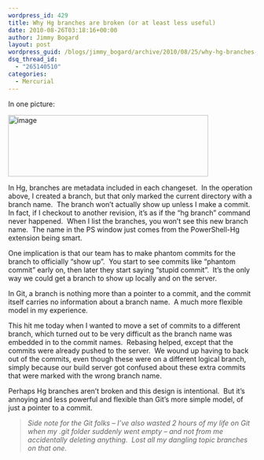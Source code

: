 ```yaml
---
wordpress_id: 429
title: Why Hg branches are broken (or at least less useful)
date: 2010-08-26T03:18:16+00:00
author: Jimmy Bogard
layout: post
wordpress_guid: /blogs/jimmy_bogard/archive/2010/08/25/why-hg-branches-are-broken-or-at-least-less-useful.aspx
dsq_thread_id:
  - "265140510"
categories:
  - Mercurial
---
```

In one picture:

[<img style="border-bottom: 0px;border-left: 0px;border-top: 0px;border-right: 0px" border="0" alt="image" src="http://lostechies.com/jimmybogard/files/2011/03/image_thumb_2EB351FC.png" width="407" height="125" />](http://lostechies.com/jimmybogard/files/2011/03/image_214D3EF6.png) 

In Hg, branches are metadata included in each changeset.&#160; In the operation above, I created a branch, but that only marked the current directory with a branch name.&#160; The branch won’t actually show up unless I make a commit.&#160; In fact, if I checkout to another revision, it’s as if the “hg branch” command never happened.&#160; When I list the branches, you won’t see this new branch name.&#160; The name in the PS window just comes from the PowerShell-Hg extension being smart.

One implication is that our team has to make phantom commits for the branch to officially “show up”.&#160; You start to see commits like “phantom commit” early on, then later they start saying “stupid commit”.&#160; It’s the only way we could get a branch to show up locally and on the server.

In Git, a branch is nothing more than a pointer to a commit, and the commit itself carries no information about a branch name.&#160; A much more flexible model in my experience.

This hit me today when I wanted to move a set of commits to a different branch, which turned out to be very difficult as the branch name was embedded in to the commit names.&#160; Rebasing helped, except that the commits were already pushed to the server.&#160; We wound up having to back out of the commits, even though these were on a different logical branch, simply because our build server got confused about these extra commits that were marked with the wrong branch name.

Perhaps Hg branches aren’t broken and this design is intentional.&#160; But it’s annoying and less powerful and flexible than Git’s more simple model, of just a pointer to a commit.

> _Side note for the Git folks – I’ve also wasted 2 hours of my life on Git when my .git folder suddenly went empty – and not from me accidentally deleting anything.&#160; Lost all my dangling topic branches on that one._